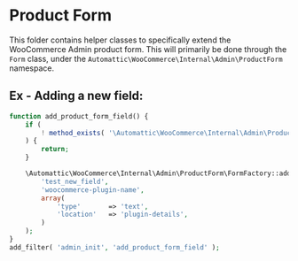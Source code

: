 # Product Form

This folder contains helper classes to specifically extend the WooCommerce Admin product form.
This will primarily be done through the `Form` class, under the `Automattic\WooCommerce\Internal\Admin\ProductForm` namespace.

## Ex - Adding a new field:

```php
function add_product_form_field() {
    if (
        ! method_exists( '\Automattic\WooCommerce\Internal\Admin\ProductForm\Form', 'add_field' )
    ) {
        return;
    }

    \Automattic\WooCommerce\Internal\Admin\ProductForm\FormFactory::add_field(
        'test_new_field',
        'woocommerce-plugin-name',
        array(
            'type'       => 'text',
            'location'   => 'plugin-details',
        )
    );
}
add_filter( 'admin_init', 'add_product_form_field' );
```
